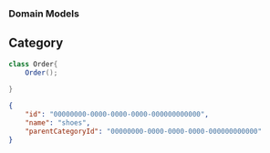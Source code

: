 ﻿### Domain Models

## Category

```csharp
class Order{
    Order();
    
}
```

```json
{
    "id": "00000000-0000-0000-0000-000000000000",
    "name": "shoes",
    "parentCategoryId": "00000000-0000-0000-0000-000000000000"
}
```
